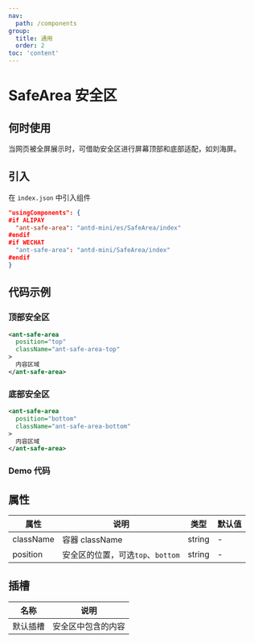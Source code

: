 ```yaml
---
nav:
  path: /components
group:
  title: 通用
  order: 2
toc: 'content'
---
```


# SafeArea 安全区

## 何时使用

当网页被全屏展示时，可借助安全区进行屏幕顶部和底部适配，如刘海屏。

## 引入

在 `index.json` 中引入组件

```json
"usingComponents": {
#if ALIPAY
  "ant-safe-area": "antd-mini/es/SafeArea/index"
#endif
#if WECHAT
  "ant-safe-area": "antd-mini/SafeArea/index"
#endif
}
```

## 代码示例

### 顶部安全区
```xml
<ant-safe-area 
  position="top" 
  className="ant-safe-area-top"
>
  内容区域
</ant-safe-area>
```

### 底部安全区
```xml
<ant-safe-area 
  position="bottom" 
  className="ant-safe-area-bottom"
>
  内容区域
</ant-safe-area>
```

### Demo 代码

<code src="../../demo/pages/SafeArea/index"></code>

## 属性

| 属性 | 说明 | 类型 | 默认值 |
|-----|-----|-----|--------|
| className | 容器 className | string | - |
| position | 安全区的位置，可选`top`、`bottom` | string | - |

## 插槽

| 名称        | 说明                 |
| ----------- | -------------------- |
| 默认插槽    | 安全区中包含的内容 |
